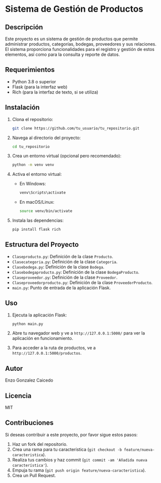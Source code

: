 
# Sistema de Gestión de Productos

## Descripción

Este proyecto es un sistema de gestión de productos que permite administrar productos, categorías, bodegas, proveedores y sus relaciones. El sistema proporciona funcionalidades para el registro y gestión de estos elementos, así como para la consulta y reporte de datos.

## Requerimientos

- Python 3.8 o superior
- Flask (para la interfaz web)
- Rich (para la interfaz de texto, si se utiliza)

## Instalación

1. Clona el repositorio:

    ```bash
    git clone https://github.com/tu_usuario/tu_repositorio.git
    ```

2. Navega al directorio del proyecto:

    ```bash
    cd tu_repositorio
    ```

3. Crea un entorno virtual (opcional pero recomendado):

    ```bash
    python -m venv venv
    ```

4. Activa el entorno virtual:

    - En Windows:

      ```bash
      venv\Scripts\activate
      ```

    - En macOS/Linux:

      ```bash
      source venv/bin/activate
      ```

5. Instala las dependencias:

    ```bash
    pip install flask rich
    ```

## Estructura del Proyecto

- `Claseproducto.py`: Definición de la clase `Producto`.
- `Clasecategoria.py`: Definición de la clase `Categoria`.
- `Clasebodega.py`: Definición de la clase `Bodega`.
- `Clasebodegaproducto.py`: Definición de la clase `BodegaProducto`.
- `Claseproveedor.py`: Definición de la clase `Proveedor`.
- `Claseproveedorproducto.py`: Definición de la clase `ProveedorProducto`.
- `main.py`: Punto de entrada de la aplicación Flask.

## Uso

1. Ejecuta la aplicación Flask:

    ```bash
    python main.py
    ```

2. Abre tu navegador web y ve a `http://127.0.0.1:5000/` para ver la aplicación en funcionamiento.

3. Para acceder a la ruta de productos, ve a `http://127.0.0.1:5000/productos`.

## Autor

Enzo Gonzalez Caicedo

## Licencia

MIT

## Contribuciones

Si deseas contribuir a este proyecto, por favor sigue estos pasos:

1. Haz un fork del repositorio.
2. Crea una rama para tu característica (`git checkout -b feature/nueva-caracteristica`).
3. Realiza tus cambios y haz commit (`git commit -am 'Añadida nueva característica'`).
4. Empuja tu rama (`git push origin feature/nueva-caracteristica`).
5. Crea un Pull Request.



